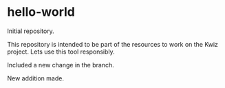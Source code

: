 # hello-world

Initial repository.

This repository is intended to be part of the resources to work on the Kwiz project. Lets use this tool responsibly.

Included a new change in the branch.

New addition made.